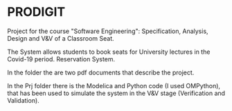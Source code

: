 # PRODIGIT
Project for the course "Software Engineering": Specification, Analysis, Design and V&V of a Classroom Seat. 

The System allows students to book seats for University lectures in the Covid-19 period. Reservation System. 

In the folder the are two pdf documents that describe the project.

In the Prj folder there is the Modelica and Python code (I used OMPython), that has been used to simulate the system in the V&V stage (Verification and Validation).

